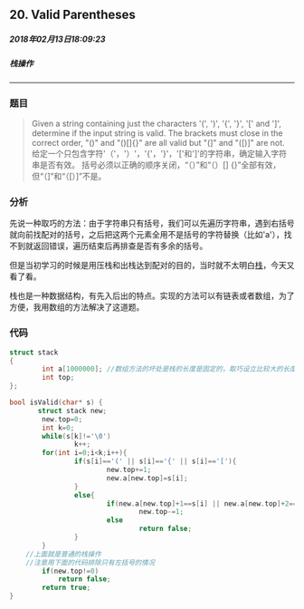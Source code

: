 ## 20. Valid Parentheses
##### 2018年02月13日18:09:23
##### 栈操作
*****
### 题目
>Given a string containing just the characters '(', ')', '{', '}', '[' and ']', determine if the input string is valid.
The brackets must close in the correct order, "()" and "()[]{}" are all valid but "(]" and "([)]" are not.
给定一个只包含字符'（'，'）'，'{'，'}'，'['和']'的字符串，确定输入字符串是否有效。 括号必须以正确的顺序关闭，“（）”和“（）[] {}”全部有效，但“（]”和“（[）]”不是。

### 分析
先说一种取巧的方法：由于字符串只有括号，我们可以先遍历字符串，遇到右括号就向前找配对的括号，之后把这两个元素全用不是括号的字符替换（比如'a'），找不到就返回错误，遍历结束后再排查是否有多余的括号。 

但是当初学习的时候是用压栈和出栈达到配对的目的，当时就不太明白[栈](https://zh.wikipedia.org/wiki/%E5%A0%86%E6%A0%88)，今天又看了看。  

栈也是一种数据结构，有先入后出的特点。实现的方法可以有链表或者数组，为了方便，我用数组的方法解决了这道题。
### 代码
```c
struct stack
{
        int a[1000000];	//数组方法的坏处是栈的长度是固定的，取巧设立比较大的长度，接受了leetcode测试例
        int top;
};

bool isValid(char* s) {
       struct stack new;
        new.top=0;
        int k=0;
        while(s[k]!='\0')
                k++;
        for(int i=0;i<k;i++){
                if(s[i]=='(' || s[i]=='{' || s[i]=='['){
                        new.top+=1;
                        new.a[new.top]=s[i];
                }
                else{
                        if(new.a[new.top]+1==s[i] || new.a[new.top]+2==s[i])
                                new.top-=1;
                        else
                                return false;
                }
        }
	//上面就是普通的栈操作
	//注意用下面的代码排除只有左括号的情况
        if(new.top!=0)
            return false;
        return true;
}
```
